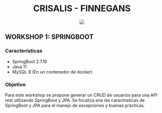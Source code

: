 
<div align="center">

# CRISALIS - FINNEGANS
<img src="https://www.finneg.com/ar/styles/favicons/logo_share.png">
</div>


## WORKSHOP 1: SPRINGBOOT

### Características
- SpringBoot 2.7.16
- Java 11
- MySQL 8 (En un contenedor de docker)

### Objetivo
Para este workshop se propone generar un CRUD de usuarios para una API rest utilizando SpringBoot y JPA.
Se focaliza ene las caractrísticas de SpringBoot y JPA para el manejo de excepciones y buenas prácticas.
